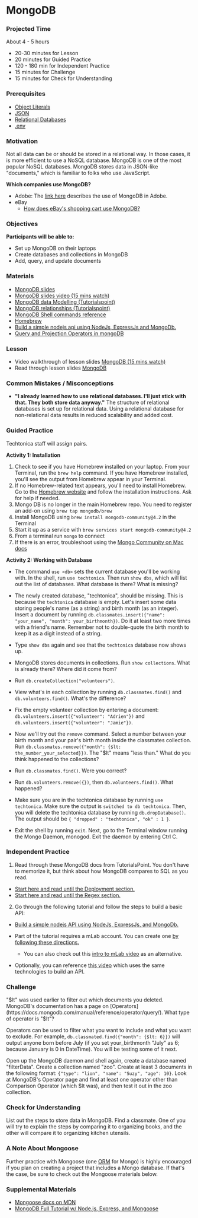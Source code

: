 # MongoDB

### Projected Time

About 4 - 5 hours

- 20-30 minutes for Lesson
- 20 minutes for Guided Practice
- 120 - 180 min for Independent Practice
- 15 minutes for Challenge
- 15 minutes for Check for Understanding

### Prerequisites

- [Object Literals](/javascript/javascript-6-object-literals.md)
- [JSON](../api/apis-and-json.md)
- [Relational Databases](/databases/relational-databases.md)
- [.env](/command-line/env.md)

### Motivation

Not all data can be or should be stored in a relational way. In those cases, it is more efficient to use a NoSQL database. MongoDB is one of the most popular NoSQL databases. MongoDB stores data in JSON-like "documents," which is familiar to folks who use JavaScript.

**Which companies use MongoDB?**

- Adobe: The [link here](https://www.mongodb.com/partners/adobe) describes the use of MongoDB in Adobe.
- eBay
  - [How does eBay's shopping cart use MongoDB?](https://www.ebayinc.com/stories/blogs/tech/how-ebays-shopping-cart-used-compression-techniques-to-solve-network-io-bottlenecks/)

### Objectives

**Participants will be able to:**

- Set up MongoDB on their laptops
- Create databases and collections in MongoDB
- Add, query, and update documents

### Materials

- [MongoDB slides](https://docs.google.com/presentation/d/1BvO6PrSpulHVSDNOkMaDZM-V7McmheLgm0Lg2PFae7k/edit#slide=id.p)
- [MongoDB slides video (15 mins watch)](https://drive.google.com/file/d/1022MSkPjfRyGAUQa2I-pQltpUn4Q1NJc/view)
- [MongoDB data Modelling (Tutorialspoint)](https://www.tutorialspoint.com/mongodb/mongodb_data_modeling.htm)
- [MongoDB relationships (Tutorialspoint)](https://www.tutorialspoint.com/mongodb/mongodb_relationships.htm)
- [MongoDB Shell commands reference](https://docs.mongodb.com/manual/reference/mongo-shell/)
- [Homebrew](https://brew.sh/)
- [Build a simple nodejs api using NodeJs, ExpressJs and MongoDb.](https://medium.freecodecamp.org/building-a-simple-node-js-api-in-under-30-minutes-a07ea9e390d2)
- [Query and Projection Operators in mongoDB](https://docs.mongodb.com/manual/reference/operator/query/)

### Lesson

- Video walkthrough of lesson slides [MongoDB (15 mins watch)](https://drive.google.com/file/d/1022MSkPjfRyGAUQa2I-pQltpUn4Q1NJc/view)
- Read through lesson slides [MongoDB](https://docs.google.com/presentation/d/1BvO6PrSpulHVSDNOkMaDZM-V7McmheLgm0Lg2PFae7k/edit#slide=id.p)

### Common Mistakes / Misconceptions

- **"I already learned how to use relational databases. I'll just stick with that. They both store data anyway."** The structure of relational databases is set up for relational data. Using a relational database for non-relational data results in reduced scalability and added cost.

### Guided Practice

Techtonica staff will assign pairs.

**Activity 1: Installation**

1. Check to see if you have Homebrew installed on your laptop. From your Terminal, run the `brew help` command. If you have Homebrew installed, you'll see the output from Homebrew appear in your Terminal.
1. If no Homebrew-related text appears, you'll need to install Homebrew. Go to the [Homebrew website](https://brew.sh/) and follow the installation instructions. Ask for help if needed.
1. Mongo DB is no longer in the main Homebrew repo. You need to register an add-on using `brew tap mongodb/brew`
1. Install MongoDB using `brew install mongodb-community@4.2` in the Terminal
1. Start it up as a service with `brew services start mongodb-community@4.2`
1. From a terminal run `mongo` to connect
1. If there is an error, troubleshoot using the [Mongo Community on Mac docs](https://docs.mongodb.com/manual/tutorial/install-mongodb-on-os-x/)

**Activity 2: Working with Database**

- The command `use <db>` sets the current database you'll be working with. In the shell, run `use techtonica`. Then run `show dbs`, which will list out the list of databases. What database is there? What is missing?

- The newly created database, "techtonica", should be missing. This is because the `techtonica` database is empty. Let's insert some data storing people's name (as a string) and birth month (as an integer). Insert a document by running `db.classmates.insert({"name": "your_name", "month": your_birthmonth})`. Do it at least two more times with a friend's name. Remember not to double-quote the birth month to keep it as a digit instead of a string.

- Type `show dbs` again and see that the `techtonica` database now shows up.

- MongoDB stores documents in collections. Run `show collections`. What is already there? Where did it come from?

- Run `db.createCollection("volunteers")`.

- View what's in each collection by running `db.classmates.find()` and `db.volunteers.find()`. What's the difference?

- Fix the empty volunteer collection by entering a document: `db.volunteers.insert({"volunteer": "Adrien"})` and `db.volunteers.insert({"volunteer": "Jamie"})`.

- Now we'll try out the `remove` command. Select a number between your birth month and your pair's birth month inside the classmates collection. Run `db.classmates.remove({"month": {$lt: the_number_your_selected}})`. The "\$lt" means "less than." What do you think happened to the collections?

- Run `db.classmates.find()`. Were you correct?

- Run `db.volunteers.remove({})`, then `db.volunteers.find()`. What happened?

- Make sure you are in the techtonica database by running `use techtonica`. Make sure the output is `switched to db techtonica`. Then, you will delete the techtonica database by running `db.dropDatabase()`. The output should be `{ "dropped" : "techtonica", "ok" : 1 }`.

- Exit the shell by running `exit`. Next, go to the Terminal window running the Mongo Daemon, monogod. Exit the daemon by entering Ctrl C.

### Independent Practice

1. Read through these MongoDB docs from TutorialsPoint. You don't have to memorize it, but think about how MongoDB compares to SQL as you read.

- [Start here and read until the Deployment section.](https://www.tutorialspoint.com/mongodb/mongodb_data_modeling.htm)
- [Start here and read until the Regex section.](https://www.tutorialspoint.com/mongodb/mongodb_relationships.htm)

2. Go through the following tutorial and follow the steps to build a basic API:

- [Build a simple nodejs API using NodeJs, ExpressJs, and MongoDb.](https://medium.freecodecamp.org/building-a-simple-node-js-api-in-under-30-minutes-a07ea9e390d2)
- Part of the tutorial requires a mLab account. You can create one [by following these directions.](https://docs.mlab.com/)

  - You can also check out this [intro to mLab video](https://www.youtube.com/watch?v=ZnOko_y1CfI) as an alternative.

- Optionally, you can reference [this video](https://youtu.be/4yqu8YF29cU) which uses the same technologies to build an API.

### Challenge

"$lt" was used earlier to filter out which documents you deleted. MongoDB's documentation has a page on [Operators](https://docs.mongodb.com/manual/reference/operator/query/). What type of operator is "$lt"?

Operators can be used to filter what you want to include and what you want to exclude. For example, `db.classmated.find({"month": {$lt: 6}})` will output anyone born before July (if you set your_birthmonth "July" as 6; because January is 0 in DateTime). You will be testing some of it next.

Open up the MongoDB daemon and shell again, create a database named "filterData". Create a collection named "zoo". Create at least 3 documents in the following format: `{"type": "lion", "name": "Suzy", "age": 10}`. Look at MongoDB's Operator page and find at least one operator other than Comparison Operator (which \$lt was), and then test it out in the zoo collection.

### Check for Understanding

List out the steps to store data in MongoDB. Find a classmate. One of you will try to explain the steps by comparing it to organizing books, and the other will compare it to organizing kitchen utensils.

### A Note About Mongoose

Further practice with Mongoose (one [ORM](https://blog.bitsrc.io/what-is-an-orm-and-why-you-should-use-it-b2b6f75f5e2a) for Mongo) is highly encouraged if you plan on creating a project that includes a Mongo database. If that's the case, be sure to check out the Mongoose materials below.

### Supplemental Materials

- [Mongoose docs on MDN](https://developer.mozilla.org/en-US/docs/Learn/Server-side/Express_Nodejs/mongoose)
- [MongoDB Full Tutorial w/ Node.js, Express, and Mongoose](https://youtu.be/4yqu8YF29cU)
